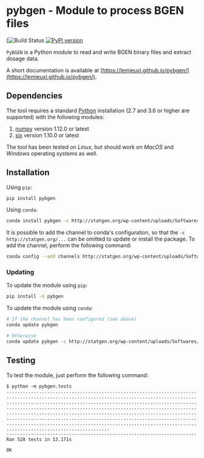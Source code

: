 # pybgen - Module to process BGEN files

[![Build Status](https://github.com/lemieuxl/pybgen/actions/workflows/python-app.yml/badge.svg?branch=master)
[![PyPI version](https://badgen.net/pypi/v/pybgen)](https://pypi.org/project/pybgen/)

`PyBGEN` is a Python module to read and write BGEN binary files and extract
dosage data.

A short documentation is available at
[https://lemieuxl.github.io/pybgen/](https://lemieuxl.github.io/pybgen/).

## Dependencies

The tool requires a standard [Python](http://python.org/) installation (2.7 and
3.6 or higher are supported) with the following modules:

1. [numpy](http://www.numpy.org/) version 1.12.0 or latest
2. [six](https://pythonhosted.org/six/) version 1.10.0 or latest

The tool has been tested on *Linux*, but should work on *MacOS* and *Windows*
operating systems as well.

## Installation

Using `pip`:

```bash
pip install pybgen
```

Using `conda`:

```bash
conda install pybgen -c http://statgen.org/wp-content/uploads/Softwares/pybgen
```

It is possible to add the channel to conda's configuration, so that the
`-c http://statgen.org/...` can be omitted to update or install the package.
To add the channel, perform the following command:

```bash
conda config --add channels http://statgen.org/wp-content/uploads/Softwares/pybgen
```

### Updating

To update the module using `pip`:

```bash
pip install -U pybgen
```

To update the module using `conda`:

```bash
# If the channel has been configured (see above)
conda update pybgen

# Otherwise
conda update pybgen -c http://statgen.org/wp-content/uploads/Softwares/pybgen
```

## Testing

To test the module, just perform the following command:

```console
$ python -m pybgen.tests
......................................................................
......................................................................
......................................................................
......................................................................
......................................................................
......................................................................
......................................................................
......................................
----------------------------------------------------------------------
Ran 528 tests in 13.171s

OK
```
